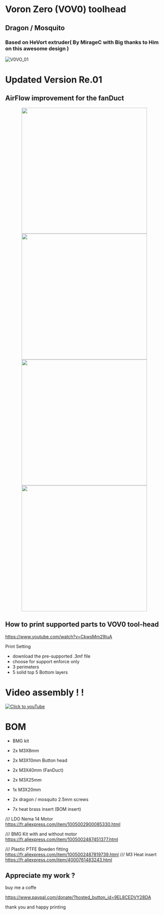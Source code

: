 # Voron Zero (VOV0) toolhead 

## Dragon / Mosquito 

### Based on HeVort extruder( By MirageC with Big thanks to Him on this awesome design )

![V0VO_01](https://user-images.githubusercontent.com/70104136/133227981-28751f21-1649-4d4e-b946-60fabdd55e79.jpg)
# Updated Version Re.01 
## AirFlow improvement for the fanDuct 
<div align="center">
    <img src="https://user-images.githubusercontent.com/70104136/134735850-6ff9bb1d-37ef-4e51-b6c2-6651dbd091e4.jpg" height="400">
    <img src="https://user-images.githubusercontent.com/70104136/134735994-634443aa-085a-45e6-a97d-6c351a20873b.jpg" height="400">
    <img src="https://user-images.githubusercontent.com/70104136/134736047-f14239f3-4458-445a-aeeb-f66b243c64ab.jpg" height="400">
    <img src="https://user-images.githubusercontent.com/70104136/134736077-4aac95fa-e748-4f24-a706-7e5b6fddda4b.jpg" height="400">
</div>

## How to print supported parts to VOV0 tool-head
https://www.youtube.com/watch?v=CkwsMm29IuA

Print Setting 
- download the pre-supported .3mf file 
- choose for support enforce only 
- 3 perimeters 
- 5 solid top 5 Bottom layers 


# Video assembly ! !
[![Click to youTube](https://user-images.githubusercontent.com/70104136/133600673-5bb4b4c8-821e-4386-8e90-987780248c23.jpg)](https://youtu.be/-FUMWvaNkwY "Click to youTube")

# BOM 


- BMG kit

- 2x M3X8mm

- 2x M3X10mm Button head

- 2x M3X40mm (FanDuct) 

- 2x M3X25mm 

- 1x M3X20mm

- 2x dragon / mosquito 2.5mm screws

- 7x heat brass insert (BOM insert)


/// LDO Nema 14 Motor 
https://fr.aliexpress.com/item/1005002900085330.html

/// BMG Kit with and without motor 
https://fr.aliexpress.com/item/1005002487451377.html


/// Plastic PTFE Bowden fitting
https://fr.aliexpress.com/item/1005002487819739.html
/// M3 Heat insert 
https://fr.aliexpress.com/item/4000761483243.html




## Appreciate my work ?

buy me a coffe 

https://www.paypal.com/donate/?hosted_button_id=9EL8CEDVY28DA

thank you and happy printing 
